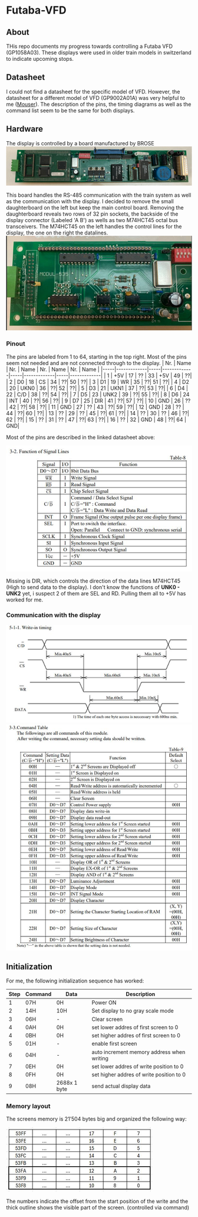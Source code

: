 # Futaba-VFD

## About
THis repo documents my progress towards controlling a Futaba VFD (GP1058A03). These displays were used in older train models in switzerland to indicate upcoming stops.

## Datasheet
I could not find a datasheet for the specific model of VFD. However, the datasheet for a different model of VFD (GP9002A01A) was very helpful to me ([Mouser](https://www.mouser.ch/ProductDetail/Futaba/GP9002A01A?qs=P1JMDcb91o7t2Tjm6t%2FvhQ%3D%3D&srsltid=AfmBOorSznqB-2h8J0frFgcTbIMfgcLTwlt7YdGSr8RNrMZZWhgJnwNu)). The description of the pins, the timing diagrams as well as the command list seem to be the same for both displays.

## Hardware
The display is controlled by a board manufactured by BROSE
![Controlboard](img/control_board.JPG)

This board handles the RS-485 communication with the train system as well as the communication with the display. I decided to remove the small daughterboard on the left but keep the main control board. Removing the daughterboard reveals two rows of 32 pin sockets, the backside of the display connector (Labeled 'A B') as wells as two M74HCT45 octal bus transceivers. The M74HCT45 on the left handles the control lines for the display, the one on the right the datalines.
![Pin rows and display connector](img/pin_rows.JPG)

### Pinout
The pins are labeled from 1 to 64, starting in the top right. Most of the pins seem not needed and are not connected through to the display. 
| Nr. | Name | Nr. | Name | Nr. | Name | Nr. | Name |
|-----|-------------|-----|-------------|-----|-------------|-----|-------------|
| 1 | +5V | 17 | ?? | 33 | +5V | 49 | ??|
| 2 | D0 | 18 | CS | 34 | ??| 50 | ??|
| 3 | D1 | 19 | WR | 35 | ??| 51 | ??|
| 4 | D2 | 20 | UKN0 | 36 | ??| 52 | ??|
| 5 | D3 | 21 | UKN1 | 37 | ??| 53 | ??|
| 6 | D4 | 22 | C/D | 38 | ??| 54 | ??|
| 7 | D5 | 23 | UNK2 | 39 | ??| 55 | ??|
| 8 | D6 | 24 | INT | 40 | ??| 56 | ??|
| 9 | D7 | 25 | DIR | 41 | ??| 57 | ??|
| 10 | GND | 26 | ?? | 42 | ??| 58 | ??|
| 11 | GND | 27 | ?? | 43 | ??| 59 | ??|
| 12 | GND | 28 | ?? | 44 | ??| 60 | ??|
| 13 | ?? | 29 | ?? | 45 | ??| 61 | ??|
| 14 | ?? | 30 | ?? | 46 | ??| 62 | ??|
| 15 | ?? | 31 | ?? | 47 | ??| 63 | ??|
| 16 | ?? | 32 | GND | 48 | ??| 64 | GND|

 
 Most of the pins are described in the linked datasheet above:

 ![Signal lines](img/signal_lines.jpg)

Missing is DIR, which controls the direction of the data lines M74HCT45 (High to send data to the display).
I don't know the functions of **UNK0 - UNK2** yet, i suspect 2 of them are SEL and RD. Pulling them all to +5V has worked for me.

### Communication with the display
![write timing](img/write_timing.JPG)
![commands](img/commands.JPG)

## Initialization
For me, the following initialization sequence has worked:

| Step | Command | Data | Description |
|------|---------|------|-------------|
| 1 | 07H | 0H | Power ON |
| 2 | 14H | 10H | Set display to no gray scale mode |
| 3 | 06H | - | Clear screen |
| 4 | 0AH | 0H | set lower addres of first screen to 0 |
| 4 | 0BH | 0H | set higher addres of first screen to 0 |
| 5 | 01H | - | enable first screen |
| 6 | 04H | - | auto increment memory address when writing |
| 7 | 0EH | 0H | set lower addres of write position to 0 |
| 8 | 0FH | 0H | set higher addres of write position to 0 |
| 9 | 08H | 2688x 1 byte | send actual display data |

### Memory layout

The screens memory is 21’504 bytes big and organized the following way:

 ![Memory](img/mem.jpg)

 The numbers indicate the offset from the start position of the write and the thick outline shows the visible part of the screen. (controlled via command)
